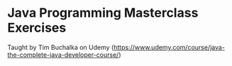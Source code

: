 # Java Programming Masterclass Exercises
Taught by Tim Buchalka on Udemy (https://www.udemy.com/course/java-the-complete-java-developer-course/)
